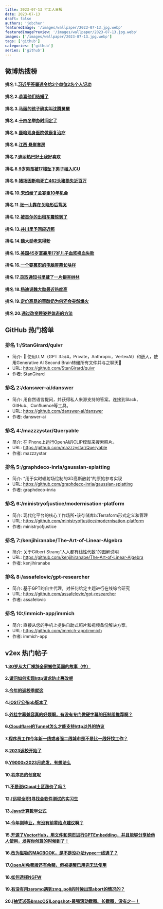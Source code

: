 ```yaml
---
title: 2023-07-13 打工人日报
date: 2023-07-13
draft: false
authors: 'jobcher'
featuredImage: '/images/wallpaper/2023-07-13.jpg.webp'
featuredImagePreview: '/images/wallpaper/2023-07-13.jpg.webp'
images: ['/images/wallpaper/2023-07-13.jpg.webp']
tags: ['github']
categories: ['github']
series: ['github']
---
```


## 微博热搜榜

#### 排名 1.[习近平签署通令给2个单位2名个人记功](https://s.weibo.com/weibo?q=习近平签署通令给2个单位2名个人记功)
#### 排名 2.[恭喜他们结婚了](https://s.weibo.com/weibo?q=恭喜他们结婚了)
#### 排名 3.[马丽的孩子确实叫沈腾舅舅](https://s.weibo.com/weibo?q=马丽的孩子确实叫沈腾舅舅)
#### 排名 4.[十四冬举办时间定了](https://s.weibo.com/weibo?q=十四冬举办时间定了)
#### 排名 5.[鹿晗现身医院做康复治疗](https://s.weibo.com/weibo?q=鹿晗现身医院做康复治疗)
#### 排名 6.[江西 悬崖套房](https://s.weibo.com/weibo?q=江西悬崖套房)
#### 排名 7.[迪丽热巴好土我好喜欢](https://s.weibo.com/weibo?q=迪丽热巴好土我好喜欢)
#### 排名 8.[9岁男孩被17楼坠下男子砸入ICU](https://s.weibo.com/weibo?q=9岁男孩被17楼坠下男子砸入ICU)
#### 排名 9.[猪场因断电死亡462头猪损失近百万](https://s.weibo.com/weibo?q=猪场因断电死亡462头猪损失近百万)
#### 排名 10.[宋焰给了孟宴臣10年机会](https://s.weibo.com/weibo?q=宋焰给了孟宴臣10年机会)
#### 排名 11.[张一山靠在关晓彤后背哭](https://s.weibo.com/weibo?q=张一山靠在关晓彤后背哭)
#### 排名 12.[被首尔的出租车震惊到了](https://s.weibo.com/weibo?q=被首尔的出租车震惊到了)
#### 排名 13.[井川里予回应近照](https://s.weibo.com/weibo?q=井川里予回应近照)
#### 排名 14.[魏大勋老来得粉](https://s.weibo.com/weibo?q=魏大勋老来得粉)
#### 排名 15.[美国45岁富豪用17岁儿子血浆换血失败](https://s.weibo.com/weibo?q=美国45岁富豪用17岁儿子血浆换血失败)
#### 排名 16.[一个要离职的电脑屏幕长啥样](https://s.weibo.com/weibo?q=一个要离职的电脑屏幕长啥样)
#### 排名 17.[录取通知书里藏了一片银杏树林](https://s.weibo.com/weibo?q=录取通知书里藏了一片银杏树林)
#### 排名 18.[杨迪说魏大勋最近热度高](https://s.weibo.com/weibo?q=杨迪说魏大勋最近热度高)
#### 排名 19.[定价高昂的茉酸奶为何还会突然爆火](https://s.weibo.com/weibo?q=定价高昂的茉酸奶为何还会突然爆火)
#### 排名 20.[通过改变睡姿养体态的方法](https://s.weibo.com/weibo?q=通过改变睡姿养体态的方法)
## GitHub 热门榜单

### 排名 1:/StanGirard/quivr
- 简介: 🧠 使用LLM（GPT 3.5/4，Private，Anthropic，VertexAI）和嵌入，使用Generative AI Second Brain转储所有文件并与之聊天🧠
- URL: https://github.com/StanGirard/quivr
- 作者: StanGirard 

### 排名 2:/danswer-ai/danswer
- 简介: 用自然语言提问，并获得私人来源支持的答案。连接到Slack、GitHub、Confluence等工具。
- URL: https://github.com/danswer-ai/danswer
- 作者: danswer-ai 

### 排名 4:/mazzzystar/Queryable
- 简介: 在iPhone上运行OpenAI的CLIP模型来搜索照片。
- URL: https://github.com/mazzzystar/Queryable
- 作者: mazzzystar 

### 排名 5:/graphdeco-inria/gaussian-splatting
- 简介: “用于实时辐射场绘制的3D高斯散射”的原始参考实现
- URL: https://github.com/graphdeco-inria/gaussian-splatting
- 作者: graphdeco-inria 

### 排名 6:/ministryofjustice/modernisation-platform
- 简介: 现代化平台的核心工作场所•该存储库以Terraform形式定义和管理
- URL: https://github.com/ministryofjustice/modernisation-platform
- 作者: ministryofjustice 

### 排名 7:/kenjihiranabe/The-Art-of-Linear-Algebra
- 简介: 关于Gilbert Strang“人人都有线性代数”的图解说明
- URL: https://github.com/kenjihiranabe/The-Art-of-Linear-Algebra
- 作者: kenjihiranabe 

### 排名 8:/assafelovic/gpt-researcher
- 简介: 基于GPT的自主代理，对任何给定主题进行在线综合研究
- URL: https://github.com/assafelovic/gpt-researcher
- 作者: assafelovic 

### 排名 10:/immich-app/immich
- 简介: 直接从您的手机上提供自助式照片和视频备份解决方案。
- URL: https://github.com/immich-app/immich
- 作者: immich-app 

## v2ex 热门帖子

#### 1.[30岁从大厂裸辞全家搬往英国的故事（中）](https://www.v2ex.com/t/956323#reply43)
#### 2.[请问如何实现http请求防止篡改呢](https://www.v2ex.com/t/956327#reply22)
#### 3.[今年的返校季就这](https://www.v2ex.com/t/956339#reply13)
#### 4.[iOS17公布pb版本了](https://www.v2ex.com/t/956331#reply9)
#### 5.[外挂字幕兼容真的好烦啊，有没有专门做硬字幕的压制组推荐啊？](https://www.v2ex.com/t/956344#reply9)
#### 6.[Cloudflare的Tunnel怎么才能支持http以外的协议](https://www.v2ex.com/t/956326#reply7)
#### 7.[程序员工作今年新一线或者强二线城市是不是比一线好找工作？](https://www.v2ex.com/t/956328#reply7)
#### 8.[2023返校开始了](https://www.v2ex.com/t/956340#reply7)
#### 9.[Y9000x2023月底发，有想法么](https://www.v2ex.com/t/956342#reply7)
#### 10.[程序员的创意呢](https://www.v2ex.com/t/956325#reply6)
#### 11.[不是说iCloud土区涨价了吗？](https://www.v2ex.com/t/956334#reply6)
#### 12.[[远程全职]寻找会软件测试的实习生](https://www.v2ex.com/t/956329#reply5)
#### 13.[Java计算数学公式](https://www.v2ex.com/t/956347#reply5)
#### 14.[今年刚毕业，有没有前辈给点建议啊？](https://www.v2ex.com/t/956333#reply4)
#### 15.[开源了VectorHub，用文件和网页进行GPTEmbedding，并且能够分享给他人使用，发挥你创意的时候到了！](https://www.v2ex.com/t/956343#reply4)
#### 16.[改为磁吸的MACBOOK，是不是没办法typec一线通了？](https://www.v2ex.com/t/956337#reply3)
#### 17.[OpenAI免费版还有余额，但被提醒已用完无法使用](https://www.v2ex.com/t/956345#reply3)
#### 18.[如何选择NGFW](https://www.v2ex.com/t/956346#reply3)
#### 19.[有没有用zeromq遇到zmq_poll的时候出现abort的情况的？](https://www.v2ex.com/t/956350#reply2)
#### 20.[[抽奖送码&macOS]Longshot-最强滚动截图、长截图，没有之一！](https://www.v2ex.com/t/956351#reply2)
